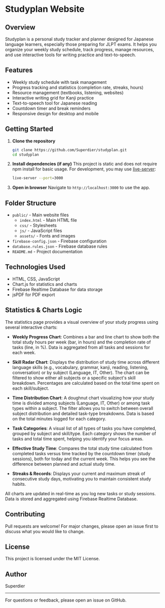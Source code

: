 # Studyplan Website

## Overview
Studyplan is a personal study tracker and planner designed for Japanese language learners, especially those preparing for JLPT exams. It helps you organize your weekly study schedule, track progress, manage resources, and use interactive tools for writing practice and text-to-speech.

## Features
- Weekly study schedule with task management
- Progress tracking and statistics (completion rate, streaks, hours)
- Resource management (textbooks, listening, websites)
- Interactive writing grid for Kanji practice
- Text-to-speech tool for Japanese reading
- Countdown timer and break reminders
- Responsive design for desktop and mobile

## Getting Started
1. **Clone the repository**
   ```bash
   git clone https://github.com/Superdier/studyplan.git
   cd studyplan
   ```
2. **Install dependencies (if any)**
   This project is static and does not require npm install for basic usage. For development, you may use [live-server](https://www.npmjs.com/package/live-server):
   ```bash
   live-server --port=3000
   ```
3. **Open in browser**
   Navigate to `http://localhost:3000` to use the app.

## Folder Structure
- `public/` - Main website files
  - `index.html` - Main HTML file
  - `css/` - Stylesheets
  - `js/` - JavaScript files
  - `assets/` - Fonts and images
- `firebase-config.json` - Firebase configuration
- `database.rules.json` - Firebase database rules
- `README.md` - Project documentation

## Technologies Used
- HTML, CSS, JavaScript
- Chart.js for statistics and charts
- Firebase Realtime Database for data storage
- jsPDF for PDF export

## Statistics & Charts Logic
The statistics page provides a visual overview of your study progress using several interactive charts:

- **Weekly Progress Chart**: Combines a bar and line chart to show both the total study hours per week (bar, in hours) and the completion rate of tasks (line, in %). Data is aggregated from all tasks and sessions for each week.

- **Skill Radar Chart**: Displays the distribution of study time across different language skills (e.g., vocabulary, grammar, kanji, reading, listening, conversation) or by subject (Language, IT, Other). The chart can be filtered to show either all subjects or a specific subject's skill breakdown. Percentages are calculated based on the total time spent on each skill/subject.

- **Time Distribution Chart**: A doughnut chart visualizing how your study time is divided among subjects (Language, IT, Other) or among task types within a subject. The filter allows you to switch between overall subject distribution and detailed task-type breakdowns. Data is based on the total minutes logged for each category.

- **Task Categories**: A visual list of all types of tasks you have completed, grouped by subject and skill/type. Each category shows the number of tasks and total time spent, helping you identify your focus areas.

- **Effective Study Time**: Compares the total study time calculated from completed tasks versus time tracked by the countdown timer (study sessions), both for today and the current week. This helps you see the difference between planned and actual study time.

- **Streaks & Records**: Displays your current and maximum streak of consecutive study days, motivating you to maintain consistent study habits.

All charts are updated in real-time as you log new tasks or study sessions. Data is stored and aggregated using Firebase Realtime Database.

## Contributing
Pull requests are welcome! For major changes, please open an issue first to discuss what you would like to change.

## License
This project is licensed under the MIT License.

## Author
Superdier

---
For questions or feedback, please open an issue on GitHub.
